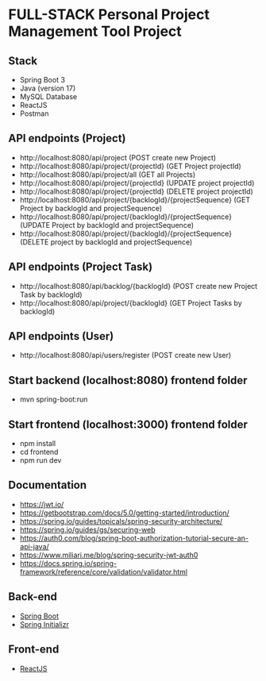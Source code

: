 # FULL-STACK Personal Project Management Tool Project

## Stack

- Spring Boot 3
- Java (version 17)
- MySQL Database
- ReactJS
- Postman

## API endpoints (Project)

- http://localhost:8080/api/project (POST create new Project)
- http://localhost:8080/api/project/{projectId} (GET Project projectId)
- http://localhost:8080/api/project/all (GET all Projects)
- http://localhost:8080/api/project/{projectId} (UPDATE project projectId)
- http://localhost:8080/api/project/{projectId} (DELETE project projectId)
- http://localhost:8080/api/project/{backlogId}/{projectSequence} (GET Project by backlogId and projectSequence)
- http://localhost:8080/api/project/{backlogId}/{projectSequence} (UPDATE Project by backlogId and projectSequence)
- http://localhost:8080/api/project/{backlogId}/{projectSequence} (DELETE project by backlogId and projectSequence)

## API endpoints (Project Task)

- http://localhost:8080/api/backlog/{backlogId} (POST create new Project Task by backlogId)
- http://localhost:8080/api/project/{backlogId} (GET Project Tasks by backlogId)

## API endpoints (User)

- http://localhost:8080/api/users/register (POST create new User)
## Start backend (localhost:8080) frontend folder

- mvn spring-boot:run

## Start frontend (localhost:3000) frontend folder

- npm install
- cd frontend
- npm run dev

## Documentation
- https://jwt.io/
- https://getbootstrap.com/docs/5.0/getting-started/introduction/
- https://spring.io/guides/topicals/spring-security-architecture/
- https://spring.io/guides/gs/securing-web
- https://auth0.com/blog/spring-boot-authorization-tutorial-secure-an-api-java/
- https://www.miliari.me/blog/spring-security-jwt-auth0
- https://docs.spring.io/spring-framework/reference/core/validation/validator.html

## Back-end

- [Spring Boot](https://spring.io/projects/spring-boot)
- [Spring Initializr](https://start.spring.io/)

## Front-end

- [ReactJS](https://react.dev/)
